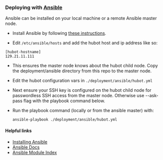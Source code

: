 ### Deploying with [Ansible](http://www.ansible.com/)

Ansible can be installed on your local machine or a remote Ansible master
node.

* Install Ansible by following [these
  instructions](http://docs.ansible.com/intro_installation.html).

* Edit `/etc/ansible/hosts` and add the hubot host and ip address like so:

```
[hubot-hostname]
129.21.11.111
```

* This ensures the master node knows about the hubot child node. Copy the
  deployment/ansible directory from this repo to the master node.

* Edit the hubot configuration vars in `./deployment/ansible/hubot.yml`

* Next ensure your SSH key is configured on the hubot child node for
	passwordless SSH access from the master node. Otherwise use --ask-pass flag
	with the playbook command below.

* Run the playbook command (locally or from the ansible master) with:

    `ansible-playbook ./deployment/ansible/hubot.yml`

#### Helpful links

* [Installing Ansible](http://docs.ansible.com/intro_installation.html)
* [Ansible Docs](http://docs.ansible.com)
* [Ansible Module Index](http://docs.ansible.com/modules_by_category.html)
